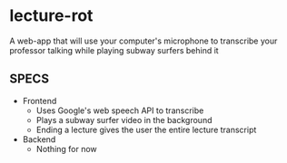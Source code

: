 # lecture-rot

A web-app that will use your computer's microphone to transcribe your professor talking while playing subway surfers behind it

## SPECS

* Frontend
  * Uses Google's web speech API to transcribe
  * Plays a subway surfer video in the background
  * Ending a lecture gives the user the entire lecture transcript
* Backend
  * Nothing for now
